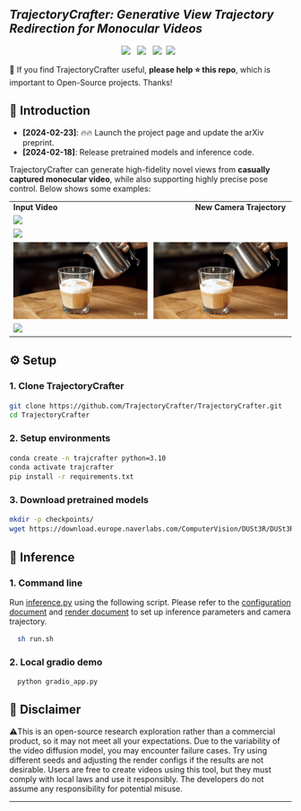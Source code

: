 ## ___***TrajectoryCrafter: Generative View Trajectory Redirection for Monocular Videos***___
<div align="center">

 <a href='https://arxiv.org/abs/2409.02048'><img src='https://img.shields.io/badge/arXiv-2409.02048-b31b1b.svg'></a> &nbsp;
 <a href='https://drexubery.github.io/ViewCrafter/'><img src='https://img.shields.io/badge/Project-Page-Green'></a> &nbsp;
 <a href='https://www.youtube.com/watch?v=WGIEmu9eXmU'><img src='https://img.shields.io/badge/Youtube-Video-b31b1b.svg'></a>&nbsp;
 <a href='https://huggingface.co/spaces/Doubiiu/ViewCrafter'><img src='https://img.shields.io/badge/%F0%9F%A4%97%20Hugging%20Face-Demo-blue'></a> &nbsp;


</div>

🤗 If you find TrajectoryCrafter useful, **please help ⭐ this repo**, which is important to Open-Source projects. Thanks!

## 🔆 Introduction

- __[2024-02-23]__: 🔥🔥 Launch the project page and update the arXiv preprint.
- __[2024-02-18]__: Release pretrained models and inference code.

TrajectoryCrafter can generate high-fidelity novel views from <strong>casually captured monocular video</strong>, while also supporting highly precise pose control. Below shows some examples:

<table class="center">
    <tr style="font-weight: bolder;">
        <td>Input Video &emsp;&emsp;&emsp;&emsp;&emsp;&emsp;&emsp;&emsp;&emsp;&emsp;&emsp;&emsp;&emsp;&emsp;&emsp;&emsp;&emsp; New Camera Trajectory</td>
    </tr>
  <td>
    <img src=assets/a1.gif style="width: 100%; height: auto;">
  </td>
  </tr>
  <tr>
  <td>
    <img src=assets/a3.gif style="width: 100%; height: auto;">
  </td>
  </tr> 
  <tr>
  <td>
    <img src=assets/a2.gif style="width: 100%; height: auto;">
  </td>
  </tr>
    <tr>
  <td>
    <img src=assets/a4.gif style="width: 100%; height: auto;">
  </td>
  </tr>
</table>


## ⚙️ Setup

### 1. Clone TrajectoryCrafter
```bash
git clone https://github.com/TrajectoryCrafter/TrajectoryCrafter.git
cd TrajectoryCrafter
```
### 2. Setup environments
```bash
conda create -n trajcrafter python=3.10
conda activate trajcrafter
pip install -r requirements.txt
```

### 3. Download pretrained models
```bash
mkdir -p checkpoints/
wget https://download.europe.naverlabs.com/ComputerVision/DUSt3R/DUSt3R_ViTLarge_BaseDecoder_512_dpt.pth -P checkpoints/

```

## 💫 Inference 
### 1. Command line

Run [inference.py](./inference.py) using the following script. Please refer to the [configuration document](docs/config_help.md) and [render document](docs/render_help.md) to set up inference parameters and camera trajectory. 
```bash
  sh run.sh
```

### 2. Local gradio demo

```bash
  python gradio_app.py 
```


<a name="disc"></a>
## 📢 Disclaimer
⚠️This is an open-source research exploration rather than a commercial product, so it may not meet all your expectations. Due to the variability of the video diffusion model, you may encounter failure cases. Try using different seeds and adjusting the render configs if the results are not desirable.
Users are free to create videos using this tool, but they must comply with local laws and use it responsibly. The developers do not assume any responsibility for potential misuse.
****

